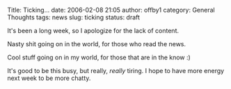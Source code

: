 Title: Ticking...
date: 2006-02-08 21:05
author: offby1
category: General Thoughts
tags: news
slug: ticking
status: draft

It\'s been a long week, so I apologize for the lack of content.

Nasty shit going on in the world, for those who read the news.

Cool stuff going on in my world, for those that are in the know :)

It\'s good to be this busy, but really, *really* tiring. I hope to have more energy next week to be more chatty.
